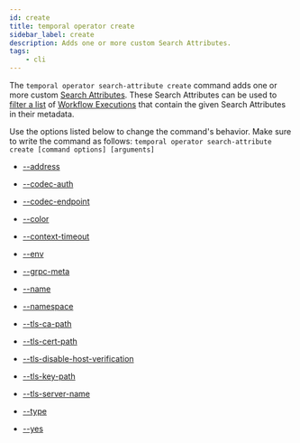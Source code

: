 ```yaml
---
id: create
title: temporal operator create
sidebar_label: create
description: Adds one or more custom Search Attributes.
tags:
	- cli
---
```


The `temporal operator search-attribute create` command adds one or more custom [Search Attributes](/concepts/what-is-a-search-attribute).
These Search Attributes can be used to [filter a list](/concepts/whaat-is-a-list-filter) of [Workflow Executions](/concepts/what-is-a-workflow-execution) that contain the given Search Attributes in their metadata.

Use the options listed below to change the command's behavior.
Make sure to write the command as follows:
`temporal operator search-attribute create [command options] [arguments]`

- [--address](/cli/cmd-options/address)

- [--codec-auth](/cli/cmd-options/codec-auth)

- [--codec-endpoint](/cli/cmd-options/codec-endpoint)

- [--color](/cli/cmd-options/color)

- [--context-timeout](/cli/cmd-options/context-timeout)

- [--env](/cli/cmd-options/env)

- [--grpc-meta](/cli/cmd-options/grpc-meta)

- [--name](/cli/cmd-options/name)

- [--namespace](/cli/cmd-options/namespace)

- [--tls-ca-path](/cli/cmd-options/tls-ca-path)

- [--tls-cert-path](/cli/cmd-options/tls-cert-path)

- [--tls-disable-host-verification](/cli/cmd-options/tls-disable-host-verification)

- [--tls-key-path](/cli/cmd-options/tls-key-path)

- [--tls-server-name](/cli/cmd-options/tls-server-name)

- [--type](/cli/cmd-options/type)

- [--yes](/cli/cmd-options/yes)

